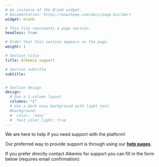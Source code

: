 ```yaml
---
# An instance of the Blank widget.
# Documentation: https://wowchemy.com/docs/page-builder/
widget: blank

# This file represents a page section.
headless: true

# Order that this section appears on the page.
weight: 1

# Section title
title: Alkemio support

# Section subtitle
subtitle: 


# Section design
design:
  # Use a 1-column layout
  columns: "1"
  # Use a dark navy background with light text.
  #background:
  #  color: 'navy'
  #  text_color_light: true
---
```


We are here to help if you need support with the platform! 

Our preferred way to provide support is through using our [**help pages**](../help). 

If you prefer directly contact Alkemio for support you can fill in the form below (requires email confirmation):

<script charset="utf-8" type="text/javascript" src="//js-eu1.hsforms.net/forms/v2.js"></script>
<script>
  hbspt.forms.create({
	region: "eu1",
	portalId: "25488729",
	formId: "010ecef9-9d4f-4b50-8a1e-9b282f04037b"
});
</script>

